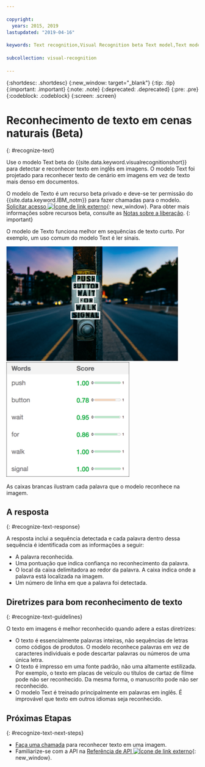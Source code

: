 ```yaml
---

copyright:
  years: 2015, 2019
lastupdated: "2019-04-16"

keywords: Text recognition,Visual Recognition beta Text model,Text model,recognize text

subcollection: visual-recognition

---
```


{:shortdesc: .shortdesc}
{:new_window: target="_blank"}
{:tip: .tip}
{:important: .important}
{:note: .note}
{:deprecated: .deprecated}
{:pre: .pre}
{:codeblock: .codeblock}
{:screen: .screen}

# Reconhecimento de texto em cenas naturais (Beta)
{: #recognize-text}

Use o modelo Text beta do {{site.data.keyword.visualrecognitionshort}} para detectar e reconhecer texto em inglês em imagens. O modelo Text foi projetado para reconhecer texto de cenário em imagens em vez de texto mais denso em documentos.

O modelo de Texto é um recurso beta privado e deve-se ter permissão do {{site.data.keyword.IBM_notm}} para fazer chamadas para o modelo. [Solicitar acesso ![Ícone de link externo](../../icons/launch-glyph.svg "Ícone de link externo")](https://datasciencex.typeform.com/to/nU6efl){: new_window}. Para obter mais informações sobre recursos beta, consulte as [Notas sobre a liberação](/docs/services/visual-recognition?topic=visual-recognition-release-notes#beta).
{: important}

O modelo de Texto funciona melhor em sequências de texto curto. Por exemplo, um uso comum do modelo Text é ler sinais.

![Placa de trânsito com caixas delimitadoras em torno das palavras reconhecidas. Foto de Ashim D’Silva no Unsplash](images/walk-signal-detection.png) ![Palavras e pontuações de confiança detectadas na imagem do sinal de trânsito](images/walk-signal-response.png)

As caixas brancas ilustram cada palavra que o modelo reconhece na imagem.

## A resposta
{: #recognize-text-response}

A resposta inclui a sequência detectada e cada palavra dentro dessa sequência é identificada com as informações a seguir:

- A palavra reconhecida.
- Uma pontuação que indica confiança no reconhecimento da palavra.
- O local da caixa delimitadora ao redor da palavra. A caixa indica onde a palavra está localizada na imagem.
- Um número de linha em que a palavra foi detectada.

## Diretrizes para bom reconhecimento de texto
{: #recognize-text-guidelines}

O texto em imagens é melhor reconhecido quando adere a estas diretrizes:

- O texto é essencialmente palavras inteiras, não sequências de letras como códigos de produtos. O modelo reconhece palavras em vez de caracteres individuais e pode descartar palavras ou números de uma única letra.
- O texto é impresso em uma fonte padrão, não uma altamente estilizada. Por exemplo, o texto em placas de veículo ou títulos de cartaz de filme pode não ser reconhecido. Da mesma forma, o manuscrito pode não ser reconhecido.
- O modelo Text é treinado principalmente em palavras em inglês. É improvável que texto em outros idiomas seja reconhecido.

## Próximas Etapas
{: #recognize-text-next-steps}

- [Faça uma chamada](/docs/services/visual-recognition?topic=visual-recognition-tutorial-recognize-text#tutorial-recognize-text) para reconhecer texto em uma imagem.
- Familiarize-se com a API na [Referência de API ![Ícone de link externo](../../icons/launch-glyph.svg "Ícone de link externo")](https://{DomainName}/apidocs/visual-recognition/visual-recognition-v3-text){: new_window}.
